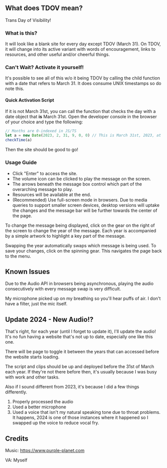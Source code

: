 ## What does TDOV mean?
Trans Day of Visibility!

### What is this?
It will look like a blank site for every day except TDOV (March 31). On TDOV, it will change into its active variant with words of encouragement, links to resources, and other useful and/or cheerful things.

### Can't Wait? Activate it yourself!
It's possible to see all of this w/o it being TDOV by calling the child function with a date that refers to March 31. It does consume UNIX timestamps so do note this.

#### Quick Activation Script
If it is not March 31st, you can call the function that checks the day with a date object that **is** March 31st. Open the developer console in the browser of your choice and type the following:
```js
// Months are 0-indexed in JS/TS
let a = new Date(2023, 2, 31, 9, 0, 0) // This is March 31st, 2023, at 9 AM
checkTime(a)
```
Then the site should be good to go!

### Usage Guide
* Click "Enter" to access the site.
* The volume icon can be clicked to play the message on the screen.
* The arrows beneath the message box control which part of the overarching message to play.
* Resources will be available at the end.
* (Recommended) Use full-screen mode in browsers. Due to media queries to support smaller screen devices, desktop versions will uptake the changes and the message bar will be further towards the center of the page.

To change the message being displayed, click on the gear on the right of the screen to change the year of the message. Each year is accompanied by a simple artwork to highlight a key part of the message.

Swapping the year automatically swaps which message is being used. To save your changes, click on the spinning gear. This navigates the page back to the menu.

## Known Issues
Due to the Audio API in browsers being asynchronous, playing the audio consecutively with every message swap is very difficult.

My microphone picked up on my breathing so you'll hear puffs of air. I don't have a filter, just the mic itself.

## Update 2024 - New Audio!?
That's right, for each year (until I forget to update it), I'll update the audio! It's no fun having a website that's not up to date, especially one like this one.

There will be page to toggle it between the years that can accessed before the website starts loading.

The script and clips should be up and deployed before the 31st of March each year. If they're not there before then, it's usually because I was busy with work and other tasks.

Also if I sound different from 2023, it's because I did a few things differently.
1. Properly processed the audio
2. Used a better microphone
3. Used a voice that isn't my natural speaking tone due to throat problems. It happens, 2024 is one of those instances where it happened so I swapped up the voice to reduce vocal fry.

## Credits
Music: https://www.purple-planet.com

VA: Myself
